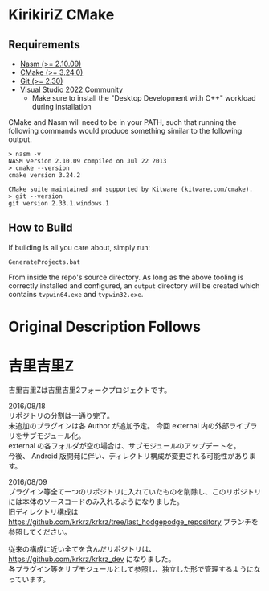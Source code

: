 # KirikiriZ CMake

## Requirements
- [Nasm (>= 2.10.09)](https://www.nasm.us/pub/nasm/releasebuilds)
- [CMake (>= 3.24.0)](https://cmake.org/download/)
- [Git (>= 2.30)](https://git-scm.com/downloads)
- [Visual Studio 2022 Community](https://visualstudio.microsoft.com/vs/community/)
  - Make sure to install the "Desktop Development with C++" workload during installation

CMake and Nasm will need to be in your PATH, such that running the following commands would produce something similar to the following output.

```batch
> nasm -v
NASM version 2.10.09 compiled on Jul 22 2013
> cmake --version
cmake version 3.24.2

CMake suite maintained and supported by Kitware (kitware.com/cmake).
> git --version
git version 2.33.1.windows.1
```

## How to Build

If building is all you care about, simply run:
```batch
GenerateProjects.bat
```
From inside the repo's source directory. As long as the above tooling is correctly installed and configured, an `output` directory will be created which contains `tvpwin64.exe` and `tvpwin32.exe`.

# Original Description Follows
# 吉里吉里Z

吉里吉里Zは吉里吉里2フォークプロジェクトです。  

2016/08/18  
リポジトリの分割は一通り完了。  
未追加のプラグインは各 Author が追加予定。
今回 external 内の外部ライブラリをサブモジュール化。  
external の各フォルダが空の場合は、サブモジュールのアップデートを。  
今後、 Android 版開発に伴い、ディレクトリ構成が変更される可能性があります。

2016/08/09  
プラグイン等全て一つのリポジトリに入れていたものを削除し、このリポジトリには本体のソースコードのみ入れるようになりました。  
旧ディレクトリ構成は <https://github.com/krkrz/krkrz/tree/last_hodgepodge_repository> ブランチを参照してください。

従来の構成に近い全てを含んだリポジトリは、<https://github.com/krkrz/krkrz_dev> になりました。  
各プラグイン等をサブモジュールとして参照し、独立した形で管理するようになっています。
